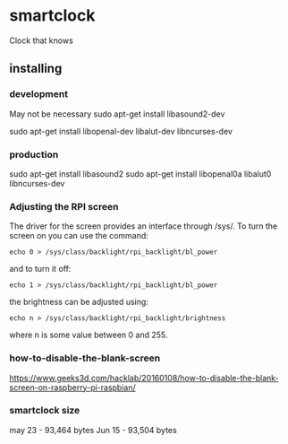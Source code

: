 # smartclock

Clock that knows

## installing

### development

May not be necessary
sudo apt-get install libasound2-dev

sudo apt-get install libopenal-dev  libalut-dev libncurses-dev

### production

sudo apt-get install libasound2
sudo apt-get install libopenal0a libalut0 libncurses-dev

### Adjusting the RPI screen

The driver for the screen provides an interface through /sys/. To turn the screen on you can use the command:

```Shell
echo 0 > /sys/class/backlight/rpi_backlight/bl_power
```

and to turn it off:

```Shell
echo 1 > /sys/class/backlight/rpi_backlight/bl_power
```

the brightness can be adjusted using:

```Shell
echo n > /sys/class/backlight/rpi_backlight/brightness
```

where n is some value between 0 and 255.

### how-to-disable-the-blank-screen

https://www.geeks3d.com/hacklab/20160108/how-to-disable-the-blank-screen-on-raspberry-pi-raspbian/

### smartclock size

may 23 - 93,464 bytes
Jun 15 - 93,504 bytes
